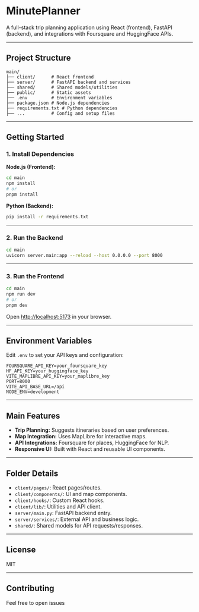 # MinutePlanner

A full-stack trip planning application using React (frontend), FastAPI (backend), and integrations with Foursquare and HuggingFace APIs.

---

## Project Structure

```
main/
├── client/      # React frontend
├── server/      # FastAPI backend and services
├── shared/      # Shared models/utilities
├── public/      # Static assets
├── .env         # Environment variables
├── package.json # Node.js dependencies
├── requirements.txt # Python dependencies
├── ...          # Config and setup files
```

---

## Getting Started

### 1. Install Dependencies

**Node.js (Frontend):**
```bash
cd main
npm install
# or
pnpm install
```

**Python (Backend):**
```bash
pip install -r requirements.txt
```

---

### 2. Run the Backend

```bash
cd main
uvicorn server.main:app --reload --host 0.0.0.0 --port 8000
```

---

### 3. Run the Frontend

```bash
cd main
npm run dev
# or
pnpm dev
```

Open [http://localhost:5173](http://localhost:5173) in your browser.

---

## Environment Variables

Edit `.env` to set your API keys and configuration:

```
FOURSQUARE_API_KEY=your_foursquare_key
HF_API_KEY=your_huggingface_key
VITE_MAPLIBRE_API_KEY=your_maplibre_key
PORT=8000
VITE_API_BASE_URL=/api
NODE_ENV=development
```

---

## Main Features

- **Trip Planning:** Suggests itineraries based on user preferences.
- **Map Integration:** Uses MapLibre for interactive maps.
- **API Integrations:** Foursquare for places, HuggingFace for NLP.
- **Responsive UI:** Built with React and reusable UI components.

---

## Folder Details

- `client/pages/`: React pages/routes.
- `client/components/`: UI and map components.
- `client/hooks/`: Custom React hooks.
- `client/lib/`: Utilities and API client.
- `server/main.py`: FastAPI backend entry.
- `server/services/`: External API and business logic.
- `shared/`: Shared models for API requests/responses.

---

## License

MIT

---

## Contributing

Feel free to open issues
